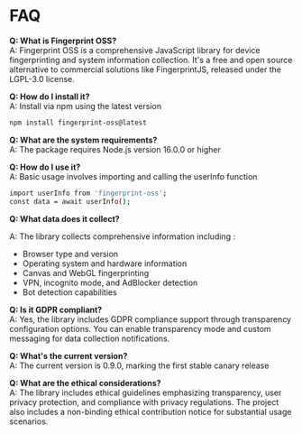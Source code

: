 # FAQ

**Q: What is Fingerprint OSS?**  
A: Fingerprint OSS is a comprehensive JavaScript library for device fingerprinting and system information collection. It's a free  and open source alternative to commercial solutions like FingerprintJS, released under the LGPL-3.0 license.

**Q: How do I install it?**  
A: Install via npm using the latest version
```bash
npm install fingerprint-oss@latest
```

**Q: What are the system requirements?**  
A: The package requires Node.js version 16.0.0 or higher

**Q: How do I use it?**  
A: Basic usage involves importing and calling the userInfo function
```bash
import userInfo from 'fingerprint-oss';  
const data = await userInfo();
```
**Q: What data does it collect?**

A: The library collects comprehensive information including :
- Browser type and version
- Operating system and hardware information
- Canvas and WebGL fingerprinting
- VPN, incognito mode, and AdBlocker detection
- Bot detection capabilities

**Q: Is it GDPR compliant?**  
A: Yes, the library includes GDPR compliance support through transparency configuration options. You can enable transparency mode and custom messaging for data collection notifications.

**Q: What's the current version?**  
A: The current version is 0.9.0, marking the first stable canary release

**Q: What are the ethical considerations?**  
A: The library includes ethical guidelines emphasizing transparency, user privacy protection, and compliance with privacy regulations. The project also includes a non-binding ethical contribution notice for substantial usage scenarios.